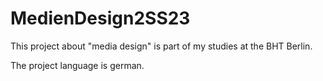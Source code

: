 # MedienDesign2SS23
This project about "media design" is part of my studies at the BHT Berlin.

The project language is german.
